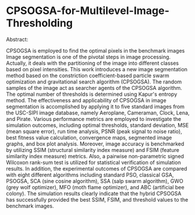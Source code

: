 # CPSOGSA-for-Multilevel-Image-Thresholding

Abstract: 

CPSOGSA is employed to find the optimal pixels in the benchmark images
Image segmentation is one of the pivotal steps in image processing. Actually, it deals
with the partitioning of the image into different classes based on pixel intensities.
This work introduces a new image segmentation method based on the constriction
coefficient-based particle swarm optimization and gravitational search algorithm
(CPSOGSA). The random samples of the image act as searcher agents of the
CPSOGSA algorithm. The optimal number of thresholds is determined using Kapur's
entropy method. The effectiveness and applicability of CPSOGSA in image segmentation
is accomplished by applying it to five standard images from the USC-SIPI
image database, namely Aeroplane, Cameraman, Clock, Lena, and Pirate. Various performance
metrics are employed to investigate the simulation outcomes, including
optimal thresholds, standard deviation, MSE (mean square error), run time analysis,
PSNR (peak signal to noise ratio), best fitness value calculation, convergence maps,
segmented image graphs, and box plot analysis. Moreover, image accuracy is
benchmarked by utilizing SSIM (structural similarity index measure) and FSIM (feature
similarity index measure) metrics. Also, a pairwise non-parametric signed Wilcoxon
rank-sum test is utilized for statistical verification of simulation results. In addition,
the experimental outcomes of CPSOGSA are compared with eight different algorithms
including standard PSO, classical GSA, PSOGSA, SCA (sine cosine algorithm),
SSA (salp swarm algorithm), GWO (grey wolf optimizer), MFO (moth flame optimizer),
and ABC (artificial bee colony). The simulation results clearly indicate that the hybrid
CPSOGSA has successfully provided the best SSIM, FSIM, and threshold values to
the benchmark images.
